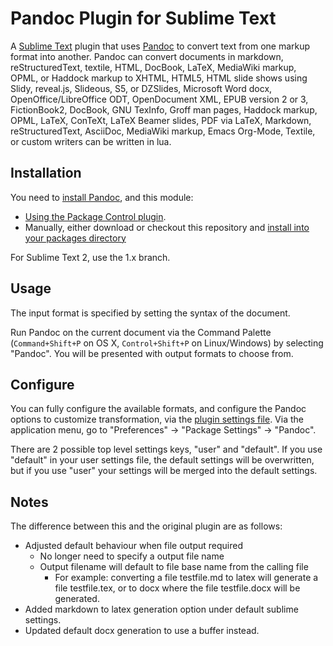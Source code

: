 # Pandoc Plugin for Sublime Text

A [Sublime Text](http://www.sublimetext.com/) plugin that uses [Pandoc](http://johnmacfarlane.net/pandoc/) to convert text from one markup format into another. Pandoc can convert documents in markdown, reStructuredText, textile, HTML, DocBook, LaTeX, MediaWiki markup, OPML, or Haddock markup to XHTML, HTML5, HTML slide shows using Slidy, reveal.js, Slideous, S5, or DZSlides, Microsoft Word docx, OpenOffice/LibreOffice ODT, OpenDocument XML, EPUB version 2 or 3, FictionBook2, DocBook, GNU TexInfo, Groff man pages, Haddock markup, OPML, LaTeX, ConTeXt, LaTeX Beamer slides, PDF via LaTeX, Markdown, reStructuredText, AsciiDoc, MediaWiki markup, Emacs Org-Mode, Textile, or custom writers can be written in lua.

## Installation

You need to [install Pandoc](http://johnmacfarlane.net/pandoc/installing.html), and this module:

-	[Using the Package Control plugin](https://sublime.wbond.net/installation).
-	Manually, either download or checkout this repository and [install into your packages directory](http://docs.sublimetext.info/en/latest/extensibility/packages.html#package-installation)

For Sublime Text 2, use the 1.x branch.

## Usage

The input format is specified by setting the syntax of the document.

Run Pandoc on the current document via the Command Palette (`Command+Shift+P` on OS X, `Control+Shift+P` on Linux/Windows) by selecting "Pandoc". You will be presented with output formats to choose from.

## Configure

You can fully configure the available formats, and configure the Pandoc options to customize transformation, via the [plugin settings file](http://docs.sublimetext.info/en/latest/customization/settings.html). Via the application menu, go to "Preferences" -> "Package Settings" -> "Pandoc".

There are 2 possible top level settings keys, "user" and "default". If you use "default" in your user settings file, the default settings will be overwritten, but if you use "user" your settings will be merged into the default settings.

## Notes

The difference between this and the original plugin are as follows:

- Adjusted default behaviour when file output required
    + No longer need to specify a output file name
    + Output filename will default to file base name from the calling file
        * For example: converting a file testfile.md to latex will generate a file testfile.tex, or to docx where the file testfile.docx will be generated.
- Added markdown to latex generation option under default sublime settings.
- Updated default docx generation to use a buffer instead.